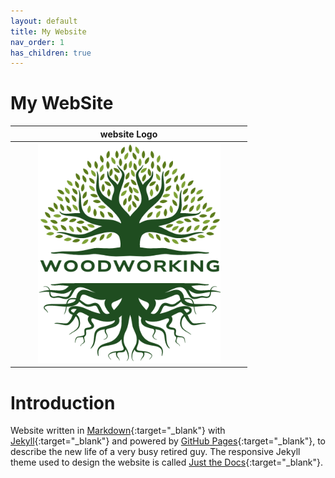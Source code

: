 ```yaml
---
layout: default
title: My Website
nav_order: 1
has_children: true
---
```


#  My WebSite

|                       website Logo                       |
|:--------------------------------------------------------:|
| <img src="media/Lignarius.png" width="80%" height="80%"> |


# Introduction

Website written in [Markdown](https://www.markdownguide.org/){:target="_blank"} with 
[Jekyll](https://jekyllrb.com/){:target="_blank"} and powered by [GitHub Pages](https://pages.github.com/){:target="_blank"},
to describe the new life of a very busy retired guy. The responsive Jekyll theme 
used to design the website is called [Just the Docs](https://just-the-docs.com/){:target="_blank"}. 


